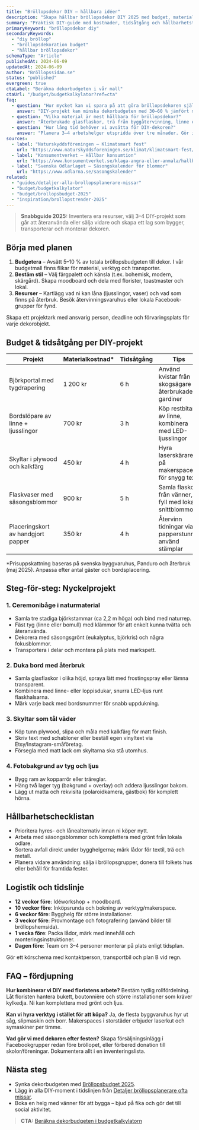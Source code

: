 ```yaml
---
title: "Bröllopsdekor DIY – hållbara idéer"
description: "Skapa hållbar bröllopsdekor DIY 2025 med budget, materiallista och steg-för-steg för båge, bord och skyltar."
summary: "Praktisk DIY-guide med kostnader, tidsåtgång och hållbarhetstips för att bygga bröllopsbåge, bordslöpare, skyltar och personliga detaljer."
primaryKeyword: "bröllopsdekor diy"
secondaryKeywords:
  - "diy bröllop"
  - "bröllopsdekoration budget"
  - "hållbar bröllopsdekor"
schemaType: "Article"
publishedAt: 2024-06-09
updatedAt: 2024-06-09
author: "Bröllopssidan.se"
status: "published"
evergreen: true
ctaLabel: "Beräkna dekorbudgeten i vår mall"
ctaUrl: "/budget/budgetkalkylator?ref=cta"
faq:
  - question: "Hur mycket kan vi spara på att göra bröllopsdekoren själva?"
    answer: "DIY-projekt kan minska dekorbudgeten med 30–60 % jämfört med fullserviceleverantör. En komplett ceremoni- och festdekor går ofta att lösa för 4 000–7 000 kr om ni återbrukar material."
  - question: "Vilka material är mest hållbara för bröllopsdekor?"
    answer: "Återbrukade glasflaskor, trä från byggåtervinning, linne eller bomullstextilier och säsongsblommor från lokala odlare är klimatkloka val. Undvik engångsplast och välj LED-ljus för låg energiförbrukning."
  - question: "Hur lång tid behöver vi avsätta för DIY-dekoren?"
    answer: "Planera 3–4 arbetshelger utspridda över tre månader. Gör inköp i vecka 1–2, bygg större installationer fyra veckor före bröllopet och förvara allt packat och etiketterat."
sources:
  - label: "Naturskyddsföreningen – Klimatsmart fest"
    url: "https://www.naturskyddsforeningen.se/klimat/klimatsmart-fest/"
  - label: "Konsumentverket – Hållbar konsumtion"
    url: "https://www.konsumentverket.se/klaga-angra-eller-anmala/hallbar-konsumtion/"
  - label: "Svenska Odlarlaget – Säsongskalender för blommor"
    url: "https://www.odlarna.se/sasongskalender"
related:
  - "guides/detaljer-alla-brollopsplanerare-missar"
  - "budget/budgetkalkylator"
  - "budget/brollopsbudget-2025"
  - "inspiration/brollopstrender-2025"
---
```


> **Snabbguide 2025:** Inventera era resurser, välj 3–4 DIY-projekt som går att återanvända eller sälja vidare och skapa ett lag som bygger, transporterar och monterar dekoren.

## Börja med planen

1. **Budgetera** – Avsätt 5–10 % av totala bröllopsbudgeten till dekor. I vår budgetmall finns flikar för material, verktyg och transporter.
2. **Bestäm stil** – Välj färgpalett och känsla (t.ex. bohemisk, modern, skärgård). Skapa moodboard och dela med florister, toastmaster och lokal.
3. **Resurser** – Kartlägg vad ni kan låna (ljusslingor, vaser) och vad som finns på återbruk. Besök återvinningsvaruhus eller lokala Facebook-grupper för fynd.

Skapa ett projektark med ansvarig person, deadline och förvaringsplats för varje dekorobjekt.

## Budget & tidsåtgång per DIY-projekt

| Projekt                            | Materialkostnad\* | Tidsåtgång | Tips                                                    |
| ---------------------------------- | ----------------- | ---------- | ------------------------------------------------------- |
| Björkportal med tygdrapering       | 1 200 kr          | 6 h        | Använd kvistar från skogsägare + återbrukade gardiner   |
| Bordslöpare av linne + ljusslingor | 700 kr            | 3 h        | Köp restbitar av linne, kombinera med LED-ljusslingor   |
| Skyltar i plywood och kalkfärg     | 450 kr            | 4 h        | Hyra laserskärare på makerspace för snygg text          |
| Flaskvaser med säsongsblommor      | 900 kr            | 5 h        | Samla flaskor från vänner, fyll med lokala snittblommor |
| Placeringskort av handgjort papper | 350 kr            | 4 h        | Återvinn tidningar via papperstunna, använd stämplar    |

\*Prisuppskattning baseras på svenska byggvaruhus, Panduro och återbruk (maj 2025). Anpassa efter antal gäster och bordsplacering.

## Steg-för-steg: Nyckelprojekt

### 1. Ceremonibåge i naturmaterial

- Samla tre stadiga björkstammar (ca 2,2 m höga) och bind med naturrep.
- Fäst tyg (linne eller bomull) med klämmor för att enkelt kunna tvätta och återanvända.
- Dekorera med säsongsgrönt (eukalyptus, björkris) och några fokusblommor.
- Transportera i delar och montera på plats med markspett.

### 2. Duka bord med återbruk

- Samla glasflaskor i olika höjd, spraya lätt med frostingspray eller lämna transparent.
- Kombinera med linne- eller loppisdukar, snurra LED-ljus runt flaskhalsarna.
- Märk varje back med bordsnummer för snabb uppdukning.

### 3. Skyltar som tål väder

- Köp tunn plywood, slipa och måla med kalkfärg för matt finish.
- Skriv text med schabloner eller beställ egen vinyltext via Etsy/Instagram-småföretag.
- Försegla med matt lack om skyltarna ska stå utomhus.

### 4. Fotobakgrund av tyg och ljus

- Bygg ram av kopparrör eller träreglar.
- Häng två lager tyg (bakgrund + overlay) och addera ljusslingor bakom.
- Lägg ut matta och rekvisita (polaroidkamera, gästbok) för komplett hörna.

## Hållbarhetschecklistan

- Prioritera hyres- och lånealternativ innan ni köper nytt.
- Arbeta med säsongsblommor och komplettera med grönt från lokala odlare.
- Sortera avfall direkt under bygghelgerna; märk lådor för textil, trä och metall.
- Planera vidare användning: sälja i bröllopsgrupper, donera till folkets hus eller behåll för framtida fester.

## Logistik och tidslinje

- **12 veckor före**: Idéworkshop + moodboard.
- **10 veckor före**: Inköpsrunda och bokning av verktyg/makerspace.
- **6 veckor före**: Bygghelg för större installationer.
- **3 veckor före**: Provmontage och fotografering (använd bilder till bröllopshemsida).
- **1 vecka före**: Packa lådor, märk med innehåll och monteringsinstruktioner.
- **Dagen före**: Team om 3–4 personer monterar på plats enligt tidsplan.

Gör ett körschema med kontaktperson, transportbil och plan B vid regn.

## FAQ – fördjupning

**Hur kombinerar vi DIY med floristens arbete?**
Bestäm tydlig rollfördelning. Låt floristen hantera bukett, boutonnière och större installationer som kräver kylkedja. Ni kan komplettera med grönt och ljus.

**Kan vi hyra verktyg i stället för att köpa?**
Ja, de flesta byggvaruhus hyr ut såg, slipmaskin och borr. Makerspaces i storstäder erbjuder laserkut och symaskiner per timme.

**Vad gör vi med dekoren efter festen?**
Skapa försäljningsinlägg i Facebookgrupper redan före bröllopet, eller förbered donation till skolor/föreningar. Dokumentera allt i en inventeringslista.

## Nästa steg

- Synka dekorbudgeten med [Bröllopsbudget 2025](/budget/brollopsbudget-2025/).
- Lägg in alla DIY-moment i tidslinjen från [Detaljer bröllopsplanerare ofta missar](/guides/detaljer-alla-brollopsplanerare-missar/).
- Boka en helg med vänner för att bygga – bjud på fika och gör det till social aktivitet.

> **CTA:** [Beräkna dekorbudgeten i budgetkalkylatorn](/budget/budgetkalkylator?ref=cta)
